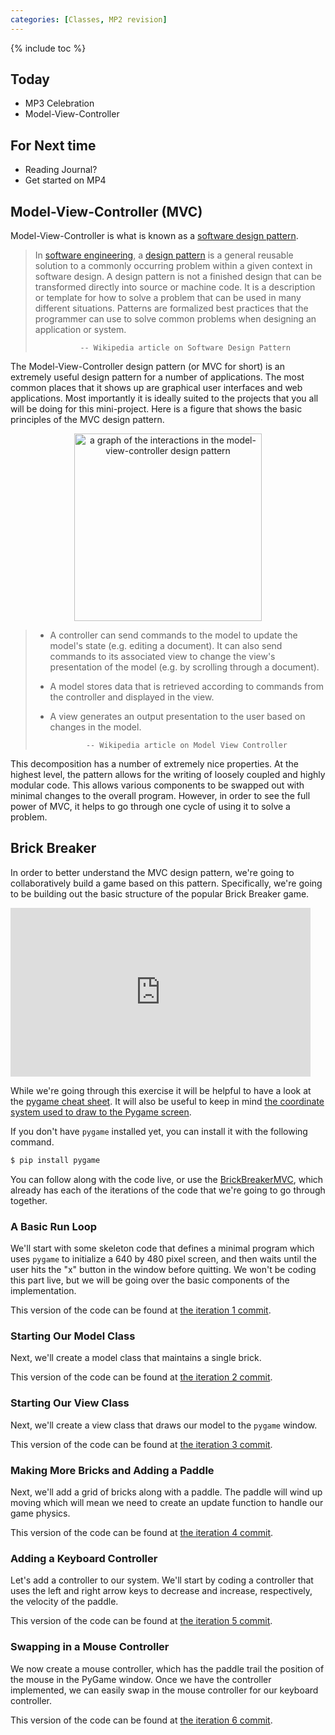 ```yaml
---
categories: [Classes, MP2 revision]
---
```


{% include toc %}

## Today

* MP3 Celebration
* Model-View-Controller

## For Next time
* Reading Journal?
* Get started on MP4

## Model-View-Controller (MVC)
Model-View-Controller is what is known as a [software design pattern](https://en.wikipedia.org/wiki/Software_design_pattern).

> In [software engineering](https://en.wikipedia.org/wiki/Software_engineering), a [design pattern](https://en.wikipedia.org/wiki/Design_pattern) is a general reusable solution to a commonly occurring problem within a given context in software design. A design pattern is not a finished design that can be transformed directly into source or machine code. It is a description or template for how to solve a problem that can be used in many different situations. Patterns are formalized best practices that the programmer can use to solve common problems when designing an application or system.
>
>               -- Wikipedia article on Software Design Pattern

The Model-View-Controller design pattern (or MVC for short) is an extremely useful design pattern for a number of applications.  The most common places that it shows up are graphical user interfaces and web applications.  Most importantly it is ideally suited to the projects that you all will be doing for this mini-project.  Here is a figure that shows the basic principles of the MVC design pattern.

<p align="center">
<img src="https://upload.wikimedia.org/wikipedia/commons/thumb/a/a0/MVC-Process.svg/500px-MVC-Process.svg.png" width="300" alt="a graph of the interactions in the model-view-controller design pattern"/></p>

> * A controller can send commands to the model to update the model's state (e.g. editing a document). It can also send commands to its associated view to change the view's presentation of the model (e.g. by scrolling through a document).
> * A model stores data that is retrieved according to commands from the controller and displayed in the view.
> * A view generates an output presentation to the user based on changes in the model.
>
>               -- Wikipedia article on Model View Controller

This decomposition has a number of extremely nice properties.  At the highest level, the pattern allows for the writing of loosely coupled and highly modular code.  This allows various components to be swapped out with minimal changes to the overall program.  However, in order to see the full power of MVC, it helps to go through one cycle of using it to solve a problem.

## Brick Breaker

In order to better understand the MVC design pattern, we're going to collaboratively build a game based on this pattern.  Specifically, we're going to be building out the basic structure of the popular Brick Breaker game.

<div class="sites-embed-align-center-wrapping-off"><div class="sites-embed-border-off sites-embed" style="width:480px;"><div class="sites-embed-content sites-embed-type-youtube"><iframe title="YouTube video player" class="youtube-player" type="text/html" src="https://www.youtube.com/embed/JRAPnuwnpRs?rel=0&amp;wmode=opaque" frameborder="0" allowFullScreen="true" width="480" height="270"></iframe></div></div></div>

While we're going through this exercise it will be helpful to have a look at the [pygame cheat sheet](http://inventwithpython.com/blogstatic/pygamecheatsheet.png?27f655).  It will also be useful to keep in mind [the coordinate system used to draw to the Pygame screen](https://www.pygame.org/docs/ref/display.html).

If you don't have `pygame` installed yet, you can install it with the following command.

```bash
$ pip install pygame
```

You can follow along with the code live, or use the [BrickBreakerMVC](https://github.com/sd18spring/BrickBreakerMVC), which already has each of the iterations of the code that we're going to go through together.

### A Basic Run Loop

We'll start with some skeleton code that defines a minimal program which uses `pygame` to initialize a 640 by 480 pixel screen, and then waits until the user hits the "x" button in the window before quitting.  We won't be coding this part live, but we will be going over the basic components of the implementation.

This version of the code can be found at [the iteration 1 commit](https://github.com/sd18spring/BrickBreakerMVC/commit/a8a7a2f9f2e76d1dd24243f574b129bbf2b22f18#diff-4903085fab579727a90043d920d039f9).

### Starting Our Model Class

Next, we'll create a model class that maintains a single brick.

This version of the code can be found at [the iteration 2 commit](https://github.com/sd18spring/BrickBreakerMVC/commit/247ba70d5be5c1da2351fe34efe58db1c72cc6b3#diff-4903085fab579727a90043d920d039f9).

### Starting Our View Class

Next, we'll create a view class that draws our model to the `pygame` window.

This version of the code can be found at [the iteration 3 commit](https://github.com/sd18spring/BrickBreakerMVC/commit/068b5d9853b5bdf07ebb9f13675b79e52bb3e677#diff-4903085fab579727a90043d920d039f9).

### Making More Bricks and Adding a Paddle

Next, we'll add a grid of bricks along with a paddle.  The paddle will wind up moving which will mean we need to create an update function to handle our game physics.

This version of the code can be found at [the iteration 4 commit](https://github.com/sd18spring/BrickBreakerMVC/commit/2a11289fdddc9c97a14413538adcc2b4e53d0905).

### Adding a Keyboard Controller

Let's add a controller to our system.  We'll start by coding a controller that uses the left and right arrow keys to decrease and increase, respectively, the velocity of the paddle.

This version of the code can be found at [the iteration 5 commit](https://github.com/sd18spring/BrickBreakerMVC/commit/f87c232d8ee2b3dd85c498d0520a4edac9a36cc7).

### Swapping in a Mouse Controller

We now create a mouse controller, which has the paddle trail the position of the mouse in the PyGame window.  Once we have the controller implemented, we can easily  swap in the mouse controller for our keyboard controller.

This version of the code can be found at [the iteration 6 commit](https://github.com/sd18spring/BrickBreakerMVC/commit/6cd913280a5ea74a2712337abad100ee4e69f928).

